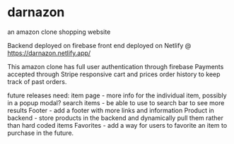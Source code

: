# darnazon

an amazon clone shopping website

Backend deployed on firebase
front end deployed on Netlify @ https://darnazon.netlify.app/

This amazon clone has full user authentication through firebase
Payments accepted through Stripe
responsive cart and prices
order history to keep track of past orders.

future releases need:
item page - more info for the individual item, possibly in a popup modal?
search items - be able to use to search bar to see more results
Footer - add a footer with more links and information
Product in backend - store products in the backend and dynamically pull them rather than hard coded items
Favorites - add a way for users to favorite an item to purchase in the future.

